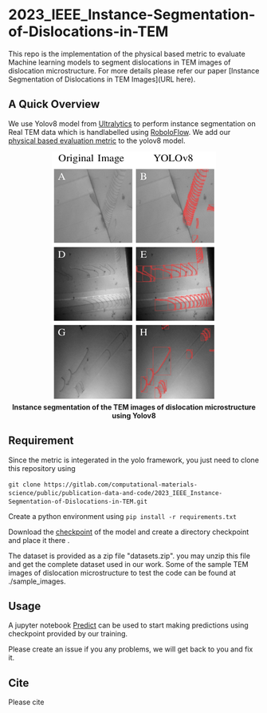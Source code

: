 # 2023_IEEE_Instance-Segmentation-of-Dislocations-in-TEM

This repo is the implementation of the physical based metric to evaluate Machine learning models to segment dislocations in TEM images of dislocation microstructure. For more details please refer our paper [Instance Segmentation of Dislocations in TEM Images](URL here). 

## A Quick Overview 
We use Yolov8 model from [Ultralytics](https://github.com/ultralytics/ultralytics) to perform instance segmentation on Real TEM data which is handlabelled using [RoboloFlow](https://roboflow.com/). We add our [physical based evaluation metric](./ultralytics/ultralytics/yolo/v8/segment/loss.py) to the yolov8 model.  

<div align="center">
  <img width="330" height="500" src="imgs/Result.png">
  <br>
  <b>Instance segmentation of the TEM images of dislocation microstructure using Yolov8</b>
</div>


## Requirement
Since the metric is integerated in the yolo framework, you just need to clone this repository using 

``git clone https://gitlab.com/computational-materials-science/public/publication-data-and-code/2023_IEEE_Instance-Segmentation-of-Dislocations-in-TEM.git``

Create a python environment using 
``pip install -r requirements.txt``

Download the [checkpoint](https://drive.google.com/file/d/1ABDDwBTycn-z8JIRTqfRIQlycoHlMQNc) of the model and create a directory checkpoint and place it there . 

The dataset is provided as a zip file "datasets.zip". you may unzip this file and get the complete dataset used in our work. Some of the sample TEM images of dislocation microstructure to test the code can be found at ./sample_images. 

## Usage 
A jupyter notebook [Predict](./Jupyternotebook/Predict.ipynb) can be  used to start making predictions using checkpoint provided by our training.  


Please create an issue if you any problems, we will get back to you and fix it. 
## Cite
Please cite 
